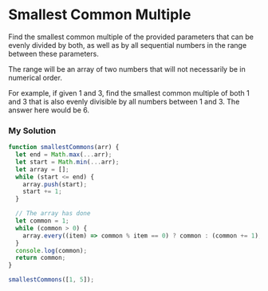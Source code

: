 # Smallest Common Multiple

Find the smallest common multiple of the provided parameters that can be evenly divided by both, as well as by all sequential numbers in the range between these parameters.

The range will be an array of two numbers that will not necessarily be in numerical order.

For example, if given 1 and 3, find the smallest common multiple of both 1 and 3 that is also evenly divisible by all numbers between 1 and 3. The answer here would be 6.

### My Solution

```javascript
function smallestCommons(arr) {
  let end = Math.max(...arr);
  let start = Math.min(...arr);
  let array = [];
  while (start <= end) {
    array.push(start);
    start += 1;
  }

  // The array has done
  let common = 1;
  while (common > 0) {
    array.every((item) => common % item == 0) ? common : (common += 1);
  }
  console.log(common);
  return common;
}

smallestCommons([1, 5]);
```
